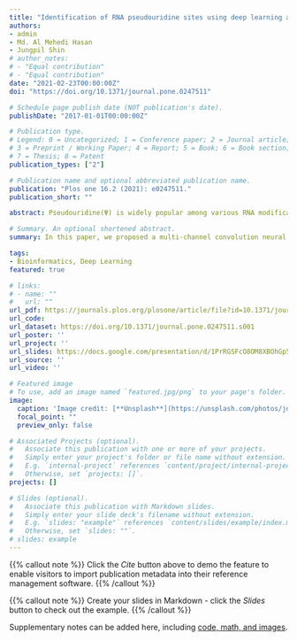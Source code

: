 ```yaml
---
title: "Identification of RNA pseudouridine sites using deep learning approaches"
authors:
- admin
- Md. Al Mehedi Hasan
- Jungpil Shin
# author_notes:
# - "Equal contribution"
# - "Equal contribution"
date: "2021-02-23T00:00:00Z"
doi: "https://doi.org/10.1371/journal.pone.0247511"

# Schedule page publish date (NOT publication's date).
publishDate: "2017-01-01T00:00:00Z"

# Publication type.
# Legend: 0 = Uncategorized; 1 = Conference paper; 2 = Journal article;
# 3 = Preprint / Working Paper; 4 = Report; 5 = Book; 6 = Book section;
# 7 = Thesis; 8 = Patent
publication_types: ["2"]

# Publication name and optional abbreviated publication name.
publication: "Plos one 16.2 (2021): e0247511."
publication_short: ""

abstract: Pseudouridine(Ψ) is widely popular among various RNA modifications which have been confirmed to occur in rRNA, mRNA, tRNA, and nuclear/nucleolar RNA. Hence, identifying them has vital significance in academic research, drug development and gene therapies. Several laboratory techniques for Ψ identification have been introduced over the years. Although these techniques produce satisfactory results, they are costly, time-consuming and requires skilled experience. As the lengths of RNA sequences are getting longer day by day, an efficient method for identifying pseudouridine sites using computational approaches is very important. In this paper, we proposed a multi-channel convolution neural network using binary encoding. We employed k-fold cross-validation and grid search to tune the hyperparameters. We evaluated its performance in the independent datasets and found promising results. The results proved that our method can be used to identify pseudouridine sites for associated purposes.

# Summary. An optional shortened abstract.
summary: In this paper, we proposed a multi-channel convolution neural network using binary encoding for identifying Pseudouridine(Ψ) sites from nucleotide sequences.

tags:
- Bioinformatics, Deep Learning
featured: true

# links:
# - name: ""
#   url: ""
url_pdf: https://journals.plos.org/plosone/article/file?id=10.1371/journal.pone.0247511&type=printable
url_code: 
url_dataset: https://doi.org/10.1371/journal.pone.0247511.s001
url_poster: ''
url_project: ''
url_slides: https://docs.google.com/presentation/d/1PrRGSFcO8OM8XBOhGp52K2O8_cN9J3R5/edit?usp=sharing&ouid=112432914184650588612&rtpof=true&sd=true
url_source: ''
url_video: ''

# Featured image
# To use, add an image named `featured.jpg/png` to your page's folder. 
image:
  caption: 'Image credit: [**Unsplash**](https://unsplash.com/photos/jdD8gXaTZsc)'
  focal_point: ""
  preview_only: false

# Associated Projects (optional).
#   Associate this publication with one or more of your projects.
#   Simply enter your project's folder or file name without extension.
#   E.g. `internal-project` references `content/project/internal-project/index.md`.
#   Otherwise, set `projects: []`.
projects: []

# Slides (optional).
#   Associate this publication with Markdown slides.
#   Simply enter your slide deck's filename without extension.
#   E.g. `slides: "example"` references `content/slides/example/index.md`.
#   Otherwise, set `slides: ""`.
# slides: example
---
```


{{% callout note %}}
Click the *Cite* button above to demo the feature to enable visitors to import publication metadata into their reference management software.
{{% /callout %}}

{{% callout note %}}
Create your slides in Markdown - click the *Slides* button to check out the example.
{{% /callout %}}

Supplementary notes can be added here, including [code, math, and images](https://wowchemy.com/docs/writing-markdown-latex/).
